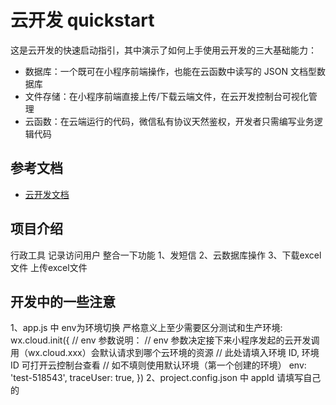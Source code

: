 # 云开发 quickstart

这是云开发的快速启动指引，其中演示了如何上手使用云开发的三大基础能力：

- 数据库：一个既可在小程序前端操作，也能在云函数中读写的 JSON 文档型数据库
- 文件存储：在小程序前端直接上传/下载云端文件，在云开发控制台可视化管理
- 云函数：在云端运行的代码，微信私有协议天然鉴权，开发者只需编写业务逻辑代码

## 参考文档

- [云开发文档](https://developers.weixin.qq.com/miniprogram/dev/wxcloud/basis/getting-started.html)

## 项目介绍
行政工具 记录访问用户
整合一下功能
1、发短信
2、云数据库操作
3、下载excel文件 上传excel文件

## 开发中的一些注意
1、app.js 中 env为环境切换 严格意义上至少需要区分测试和生产环境:
  wx.cloud.init({
    // env 参数说明：
    //   env 参数决定接下来小程序发起的云开发调用（wx.cloud.xxx）会默认请求到哪个云环境的资源
    //   此处请填入环境 ID, 环境 ID 可打开云控制台查看
    //   如不填则使用默认环境（第一个创建的环境）
    env: 'test-518543',
    traceUser: true,
  })
2、project.config.json 中 appId 请填写自己的


